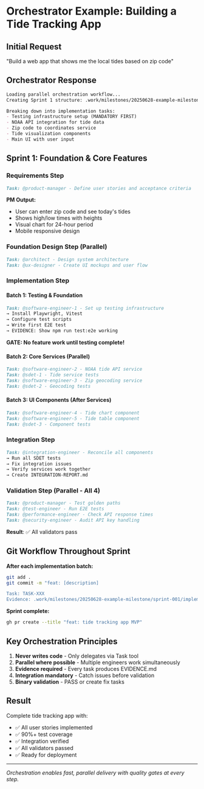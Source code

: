 # Orchestrator Example: Building a Tide Tracking App

## Initial Request
"Build a web app that shows me the local tides based on zip code"

## Orchestrator Response

```markdown
Loading parallel orchestration workflow...
Creating Sprint 1 structure: .work/milestones/20250628-example-milestone/sprint-001/

Breaking down into implementation tasks:
- Testing infrastructure setup (MANDATORY FIRST)
- NOAA API integration for tide data
- Zip code to coordinates service
- Tide visualization components
- Main UI with user input
```

## Sprint 1: Foundation & Core Features

### Requirements Step
```markdown
Task: @product-manager - Define user stories and acceptance criteria
```

**PM Output:**
- User can enter zip code and see today's tides
- Shows high/low times with heights
- Visual chart for 24-hour period
- Mobile responsive design

### Foundation Design Step (Parallel)
```markdown
Task: @architect - Design system architecture
Task: @ux-designer - Create UI mockups and user flow
```

### Implementation Step

#### Batch 1: Testing & Foundation
```markdown
Task: @software-engineer-1 - Set up testing infrastructure
→ Install Playwright, Vitest
→ Configure test scripts
→ Write first E2E test
→ EVIDENCE: Show npm run test:e2e working
```

**GATE: No feature work until testing complete!**

#### Batch 2: Core Services (Parallel)
```markdown
Task: @software-engineer-2 - NOAA tide API service
Task: @sdet-1 - Tide service tests
Task: @software-engineer-3 - Zip geocoding service  
Task: @sdet-2 - Geocoding tests
```

#### Batch 3: UI Components (After Services)
```markdown
Task: @software-engineer-4 - Tide chart component
Task: @software-engineer-5 - Tide table component
Task: @sdet-3 - Component tests
```

### Integration Step
```markdown
Task: @integration-engineer - Reconcile all components
→ Run all SDET tests
→ Fix integration issues
→ Verify services work together
→ Create INTEGRATION-REPORT.md
```

### Validation Step (Parallel - All 4)
```markdown
Task: @product-manager - Test golden paths
Task: @test-engineer - Run E2E tests
Task: @performance-engineer - Check API response times
Task: @security-engineer - Audit API key handling
```

**Result**: ✅ All validators pass

## Git Workflow Throughout Sprint

**After each implementation batch:**
```bash
git add .
git commit -m "feat: [description]

Task: TASK-XXX
Evidence: .work/milestones/20250628-example-milestone/sprint-001/implementation/[task]/EVIDENCE.md"
```

**Sprint complete:**
```bash
gh pr create --title "feat: tide tracking app MVP"
```

## Key Orchestration Principles

1. **Never writes code** - Only delegates via Task tool
2. **Parallel where possible** - Multiple engineers work simultaneously  
3. **Evidence required** - Every task produces EVIDENCE.md
4. **Integration mandatory** - Catch issues before validation
5. **Binary validation** - PASS or create fix tasks

## Result

Complete tide tracking app with:
- ✅ All user stories implemented
- ✅ 90%+ test coverage
- ✅ Integration verified
- ✅ All validators passed
- ✅ Ready for deployment

---
*Orchestration enables fast, parallel delivery with quality gates at every step.*